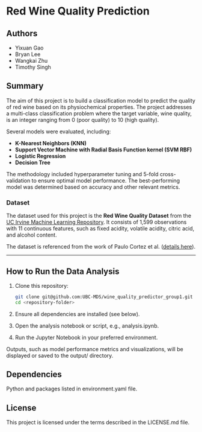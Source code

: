 # Red Wine Quality Prediction

## Authors
- Yixuan Gao  
- Bryan Lee  
- Wangkai Zhu  
- Timothy Singh  

## Summary
The aim of this project is to build a classification model to predict the quality of red wine based on its physiochemical properties. The project addresses a multi-class classification problem where the target variable, wine quality, is an integer ranging from 0 (poor quality) to 10 (high quality).  

Several models were evaluated, including:
- **K-Nearest Neighbors (KNN)**  
- **Support Vector Machine with Radial Basis Function kernel (SVM RBF)**  
- **Logistic Regression**  
- **Decision Tree**

The methodology included hyperparameter tuning and 5-fold cross-validation to ensure optimal model performance. The best-performing model was determined based on accuracy and other relevant metrics.  

### Dataset
The dataset used for this project is the **Red Wine Quality Dataset** from the [UC Irvine Machine Learning Repository](https://archive.ics.uci.edu/dataset/186/wine+quality). It consists of 1,599 observations with 11 continuous features, such as fixed acidity, volatile acidity, citric acid, and alcohol content.  

The dataset is referenced from the work of Paulo Cortez et al. ([details here](http://www3.dsi.uminho.pt/pcortez/wine/)).

---

## How to Run the Data Analysis
1. Clone this repository:  
   ```bash
   git clone git@github.com:UBC-MDS/wine_quality_predictor_group1.git
   cd <repository-folder>

2. Ensure all dependencies are installed (see below).

3. Open the analysis notebook or script, e.g., analysis.ipynb.

4. Run the Jupyter Notebook in your preferred environment.

Outputs, such as model performance metrics and visualizations, will be displayed or saved to the output/ directory.

## Dependencies
Python and packages listed in environment.yaml file.

## License
This project is licensed under the terms described in the LICENSE.md file.
